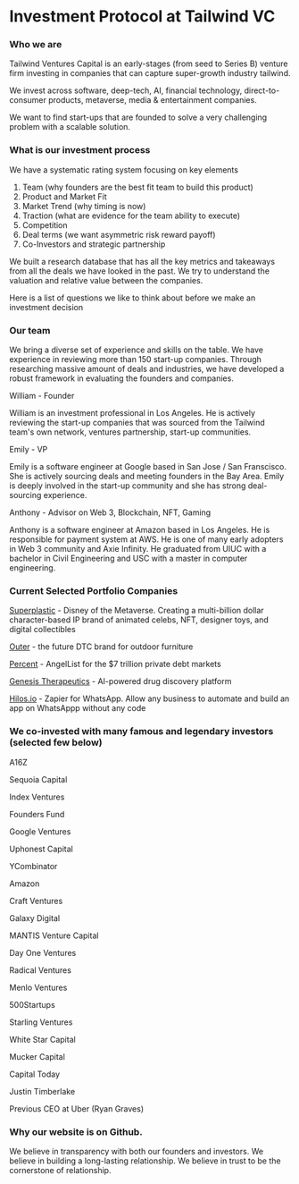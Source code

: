 # Investment Protocol at Tailwind VC

### Who we are
Tailwind Ventures Capital is an early-stages (from seed to Series B) venture firm investing in companies that can capture super-growth industry tailwind. 

We invest across software, deep-tech, AI, financial technology, direct-to-consumer products, metaverse, media & entertainment companies.

We want to find start-ups that are founded to solve a very challenging problem with a scalable solution.

### What is our investment process 
We have a systematic rating system focusing on key elements
1. Team (why founders are the best fit team to build this product)
2. Product and Market Fit 
3. Market Trend (why timing is now)
4. Traction (what are evidence for the team ability to execute)
5. Competition 
6. Deal terms (we want asymmetric risk reward payoff)
7. Co-Investors and strategic partnership

We built a research database that has all the key metrics and takeaways from all the deals we have looked in the past. We try to understand the valuation and relative value between the companies.

Here is a list of questions we like to think about before we make an investment decision

### Our team
We bring a diverse set of experience and skills on the table. We have experience in reviewing more than 150 start-up companies. Through researching massive amount of deals and industries, we have developed a robust framework in evaluating the founders and companies.

William - Founder

William is an investment professional in Los Angeles. He is actively reviewing the start-up companies that was sourced from the Tailwind team's own network, ventures partnership, start-up communities.

Emily - VP

Emily is a software engineer at Google based in San Jose / San Franscisco. She is actively sourcing deals and meeting founders in the Bay Area. Emily is deeply involved in the start-up community and she has strong deal-sourcing experience.

Anthony - Advisor on Web 3, Blockchain, NFT, Gaming

Anthony is a software engineer at Amazon based in Los Angeles. He is responsible for payment system at AWS. He is one of many early adopters in Web 3 community and Axie Infinity. He graduated from UIUC with a bachelor in Civil Engineering and USC with a master in computer engineering.

### Current Selected Portfolio Companies
[Superplastic](https://superplastic.co/) - Disney of the Metaverse. Creating a multi-billion dollar character-based IP brand of animated celebs, NFT, designer toys, and digital collectibles

[Outer](https://liveouter.com/) - the future DTC brand for outdoor furniture

[Percent](https://percent.com/) - AngelList for the $7 trillion private debt markets

[Genesis Therapeutics](https://www.genesistherapeutics.ai/) - AI-powered drug discovery platform

[Hilos.io](https://hilos.io/) - Zapier for WhatsApp. Allow any business to automate and build an app on WhatsAppp without any code


### We co-invested with many famous and legendary investors (selected few below)
A16Z

Sequoia Capital

Index Ventures

Founders Fund

Google Ventures

Uphonest Capital

YCombinator

Amazon

Craft Ventures

Galaxy Digital

MANTIS Venture Capital

Day One Ventures

Radical Ventures

Menlo Ventures

500Startups 

Starling Ventures

White Star Capital

Mucker Capital

Capital Today

Justin Timberlake

Previous CEO at Uber (Ryan Graves)


### Why our website is on Github.
We believe in transparency with both our founders and investors.
We believe in building a long-lasting relationship.
We believe in trust to be the cornerstone of relationship.
